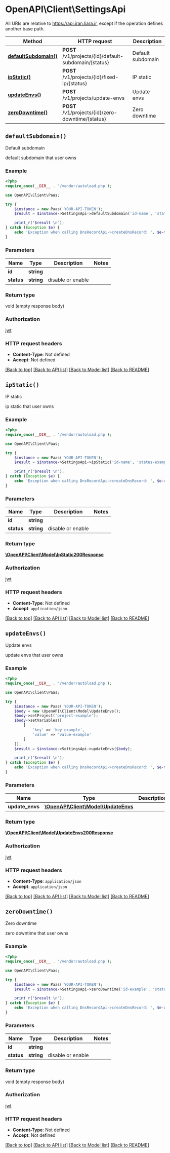 # OpenAPI\Client\SettingsApi

All URIs are relative to https://api.iran.liara.ir, except if the operation defines another base path.

| Method | HTTP request | Description |
| ------------- | ------------- | ------------- |
| [**defaultSubdomain()**](SettingsApi.md#defaultSubdomain) | **POST** /v1/projects/{id}/default-subdomain/{status} | Default subdomain |
| [**ipStatic()**](SettingsApi.md#ipStatic) | **POST** /v1/projects/{id}/fixed-ip/{status} | IP static |
| [**updateEnvs()**](SettingsApi.md#updateEnvs) | **POST** /v1/projects/update-envs | Update envs |
| [**zeroDowntime()**](SettingsApi.md#zeroDowntime) | **POST** /v1/projects/{id}/zero-downtime/{status} | Zero downtime |


## `defaultSubdomain()`



Default subdomain

default subdomain that user owns

### Example

```php
<?php
require_once(__DIR__ . '/vendor/autoload.php');

use OpenAPI\Client\Paas;

try {
    $instance = new Paas('YOUR-API-TOKEN');
    $result = $instance->SettingsApi->defaultSubdomain('id-name', 'status-example');

    print_r("$result \n");
} catch (Exception $e) {
    echo 'Exception when calling DnsRecordApi->createDnsRecord: ', $e->getMessage(), PHP_EOL;
}

```

### Parameters

| Name | Type | Description  | Notes |
| ------------- | ------------- | ------------- | ------------- |
| **id** | **string**|  | |
| **status** | **string**| disable or enable | |

### Return type

void (empty response body)

### Authorization

[jwt](../../README.md#jwt)

### HTTP request headers

- **Content-Type**: Not defined
- **Accept**: Not defined

[[Back to top]](#) [[Back to API list]](../../README.md#endpoints)
[[Back to Model list]](../../README.md#models)
[[Back to README]](../../README.md)

## `ipStatic()`



IP static

ip static that user owns

### Example

```php
<?php
require_once(__DIR__ . '/vendor/autoload.php');

use OpenAPI\Client\Paas;

try {
    $instance = new Paas('YOUR-API-TOKEN');
    $result = $instance->SettingsApi->ipStatic('id-name', 'status-example');

    print_r("$result \n");
} catch (Exception $e) {
    echo 'Exception when calling DnsRecordApi->createDnsRecord: ', $e->getMessage(), PHP_EOL;
}

```

### Parameters

| Name | Type | Description  | Notes |
| ------------- | ------------- | ------------- | ------------- |
| **id** | **string**|  | |
| **status** | **string**| disable or enable | |

### Return type

[**\OpenAPI\Client\Model\IpStatic200Response**](../Model/IpStatic200Response.md)

### Authorization

[jwt](../../README.md#jwt)

### HTTP request headers

- **Content-Type**: Not defined
- **Accept**: `application/json`

[[Back to top]](#) [[Back to API list]](../../README.md#endpoints)
[[Back to Model list]](../../README.md#models)
[[Back to README]](../../README.md)

## `updateEnvs()`



Update envs

update envs that user owns

### Example

```php
<?php
require_once(__DIR__ . '/vendor/autoload.php');

use OpenAPI\Client\Paas;

try {
    $instance = new Paas('YOUR-API-TOKEN');
    $body = new \OpenAPI\Client\Model\UpdateEnvs();
    $body->setProject('project-example');
    $body->setVariables([
        [
            'key' => 'key-example',
            'value' => 'value-example'
        ]
    ]);
    $result = $instance->SettingsApi->updateEnvs($body);

    print_r("$result \n");
} catch (Exception $e) {
    echo 'Exception when calling DnsRecordApi->createDnsRecord: ', $e->getMessage(), PHP_EOL;
}

```

### Parameters

| Name | Type | Description  | Notes |
| ------------- | ------------- | ------------- | ------------- |
| **update_envs** | [**\OpenAPI\Client\Model\UpdateEnvs**](../Model/UpdateEnvs.md)|  | |

### Return type

[**\OpenAPI\Client\Model\UpdateEnvs200Response**](../Model/UpdateEnvs200Response.md)

### Authorization

[jwt](../../README.md#jwt)

### HTTP request headers

- **Content-Type**: `application/json`
- **Accept**: `application/json`

[[Back to top]](#) [[Back to API list]](../../README.md#endpoints)
[[Back to Model list]](../../README.md#models)
[[Back to README]](../../README.md)

## `zeroDowntime()`



Zero downtime

zero downtime that user owns

### Example

```php
<?php
require_once(__DIR__ . '/vendor/autoload.php');

use OpenAPI\Client\Paas;

try {
    $instance = new Paas('YOUR-API-TOKEN');
    $result = $instance->SettingsApi->zeroDowntime('id-example', 'status-example');

    print_r("$result \n");
} catch (Exception $e) {
    echo 'Exception when calling DnsRecordApi->createDnsRecord: ', $e->getMessage(), PHP_EOL;
}

```

### Parameters

| Name | Type | Description  | Notes |
| ------------- | ------------- | ------------- | ------------- |
| **id** | **string**|  | |
| **status** | **string**| disable or enable | |

### Return type

void (empty response body)

### Authorization

[jwt](../../README.md#jwt)

### HTTP request headers

- **Content-Type**: Not defined
- **Accept**: Not defined

[[Back to top]](#) [[Back to API list]](../../README.md#endpoints)
[[Back to Model list]](../../README.md#models)
[[Back to README]](../../README.md)

